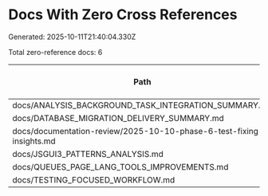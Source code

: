 # Docs With Zero Cross References

Generated: 2025-10-11T21:40:04.330Z

Total zero-reference docs: 6

| Path | Lines | Category | Discoverable | When to Read |
| --- | ---: | --- | --- | --- |
| docs/ANALYSIS_BACKGROUND_TASK_INTEGRATION_SUMMARY.md | 144 | feature | No | Yes |
| docs/DATABASE_MIGRATION_DELIVERY_SUMMARY.md | 325 | feature | No | Yes |
| docs/documentation-review/2025-10-10-phase-6-test-fixing-insights.md | 160 | planning | No | No |
| docs/JSGUI3_PATTERNS_ANALYSIS.md | 414 | feature | No | No |
| docs/QUEUES_PAGE_LANG_TOOLS_IMPROVEMENTS.md | 276 | feature | No | No |
| docs/TESTING_FOCUSED_WORKFLOW.md | 402 | feature | No | No |